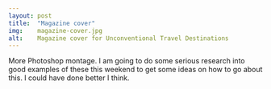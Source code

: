 ```yaml
---
layout: post
title:  "Magazine cover"
img:    magazine-cover.jpg
alt:	Magazine cover for Unconventional Travel Destinations
---
```

More Photoshop montage. I am going to do some serious research into good examples of these this weekend to get some ideas on how to go about this. I could have done better I think.